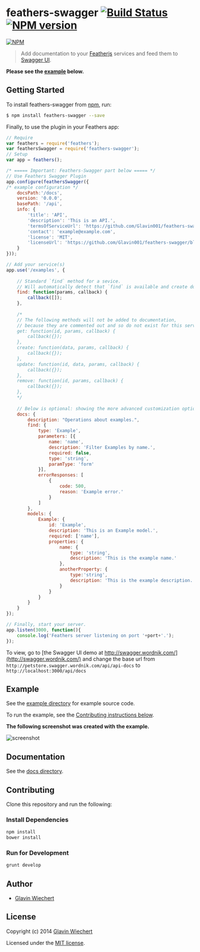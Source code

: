 # feathers-swagger [![Build Status](https://travis-ci.org/Glavin001/feathers-swagger.png?branch=master)](https://travis-ci.org/Glavin001/feathers-swagger) [![NPM version](https://badge.fury.io/js/feathers-swagger.png)](http://badge.fury.io/js/feathers-swagger)

[![NPM](https://nodei.co/npm/feathers-swagger.png?downloads=true&stars=true)](https://nodei.co/npm/feathers-swagger/)


> Add documentation to your [Featherjs](https://github.com/feathersjs/feathers) services and feed them to [Swagger UI](https://github.com/wordnik/swagger-ui). 

**Please see the [example](https://github.com/Glavin001/feathers-swagger#example) below.**

## Getting Started

To install feathers-swagger from [npm](https://www.npmjs.org/), run:

```bash
$ npm install feathers-swagger --save
```

Finally, to use the plugin in your Feathers app:

```javascript
// Require
var feathers = require('feathers');
var feathersSwagger = require('feathers-swagger');
// Setup
var app = feathers();

/* ===== Important: Feathers-Swagger part below ===== */
// Use Feathers Swagger Plugin
app.configure(feathersSwagger({ 
/* example configuration */ 
    docsPath:'/docs',
    version: '0.0.0',
    basePath: '/api',
    info: {
        'title': 'API',
        'description': 'This is an API.',
        'termsOfServiceUrl': 'https://github.com/Glavin001/feathers-swagger/blob/master/LICENSE',
        'contact': 'example@example.com',
        'license': 'MIT',
        'licenseUrl': 'https://github.com/Glavin001/feathers-swagger/blob/master/LICENSE'
    }
}));

// Add your service(s)
app.use('/examples', {
    
    // Standard `find` method for a sevice.
    // Will automatically detect that `find` is available and create documentation for it.
    find: function(params, callback) {
        callback([]);
    },
    
    /*
    // The following methods will not be added to documentation,
    // because they are commented out and so do not exist for this service.
    get: function(id, params, callback) {
        callback({});
    },
    create: function(data, params, callback) {
        callback({});
    },
    update: function(id, data, params, callback) {
        callback({});
    },
    remove: function(id, params, callback) {
        callback({});
    },
    */
    
    // Below is optional: showing the more advanced customization options.
    docs: {
        description: "Operations about examples.",
        find: {
            type: 'Example',
            parameters: [{
                name: 'name',
                description: 'Filter Examples by name.',
                required: false,
                type: 'string',
                paramType: 'form'
            }],
            errorResponses: [
                {
                    code: 500,
                    reason: 'Example error.'
                }
            ]
        },
        models: {
            Example: {
                id: 'Example',
                description: 'This is an Example model.',
                required: ['name'],
                properties: {
                    name: { 
                        type: 'string',
                        description: 'This is the example name.'
                    },
                    anotherProperty: {
                        type:'string',
                        description: 'This is the example description.'
                    }
                }
            }
        }
    }
});

// Finally, start your server.
app.listen(3000, function(){
    console.log('Feathers server listening on port '+port+'.');
});
```

To view, go to [the Swagger UI demo at http://swagger.wordnik.com/](http://swagger.wordnik.com/) 
and change the base url from `http://petstore.swagger.wordnik.com/api/api-docs`
to `http://localhost:3000/api/docs`

## Example

See the [example directory](https://github.com/Glavin001/feathers-swagger/tree/master/example) for example source code.

To run the example, see the [Contributing instructions below](https://github.com/Glavin001/feathers-swagger/#contributing).

**The following screenshot was created with the example.**

![screenshot](https://github.com/Glavin001/feathers-swagger/raw/master/example/screenshot_1.png)

## Documentation

See the [docs directory](https://github.com/Glavin001/feathers-swagger/tree/master/docs).

## Contributing

Clone this repository and run the following:

### Install Dependencies

```bash
npm install
bower install
```

### Run for Development

```bash
grunt develop
```

## Author

- [Glavin Wiechert](https://github.com/Glavin001)

## License

Copyright (c) 2014 [Glavin Wiechert](https://github.com/Glavin001)

Licensed under the [MIT license](LICENSE).
